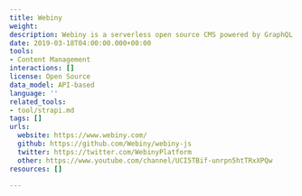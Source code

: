 ```yaml
---
title: Webiny
weight: 
description: Webiny is a serverless open source CMS powered by GraphQL and React
date: 2019-03-18T04:00:00.000+00:00
tools:
- Content Management
interactions: []
license: Open Source
data_model: API-based
language: ''
related_tools:
- tool/strapi.md
tags: []
urls:
  website: https://www.webiny.com/
  github: https://github.com/Webiny/webiny-js
  twitter: https://twitter.com/WebinyPlatform
  other: https://www.youtube.com/channel/UCI5TBif-unrpn5htTRxXPQw
resources: []

---
```

